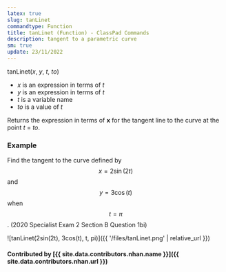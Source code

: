 ```yaml
---
latex: true
slug: tanLinet
commandtype: Function
title: tanLinet (Function) - ClassPad Commands
description: tangent to a parametric curve
sm: true
update: 23/11/2022
---
```


tanLinet(*x*, *y*, *t*, *to*)

- *x* is an expression in terms of *t*
- *y* is an expression in terms of *t*
- *t* is a variable name
- *to* is a value of *t*

Returns the expression in terms of **x** for the tangent line to the curve at the point *t* = *to*.

### Example

Find the tangent to the curve defined by $$ x = 2\sin(2t) $$ and $$ y = 3\cos(t) $$ when $$ t = \pi $$. (2020 Specialist Exam 2 Section B Question 1bi)

![tanLinet(2sin(2t), 3cos(t), t, pi)]({{ '/files/tanLinet.png' | relative_url }})

#### Contributed by [{{ site.data.contributors.nhan.name }}]({{ site.data.contributors.nhan.url }})